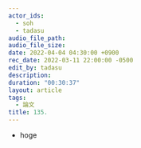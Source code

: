 ```yaml
---
actor_ids:
  - soh
  - tadasu
audio_file_path: 
audio_file_size: 
date: 2022-04-04 04:30:00 +0900
rec_date: 2022-03-11 22:00:00 -0500
edit_by: tadasu
description: 
duration: "00:30:37"
layout: article
tags:
  - 論文
title: 135. 
---
```


- hoge
